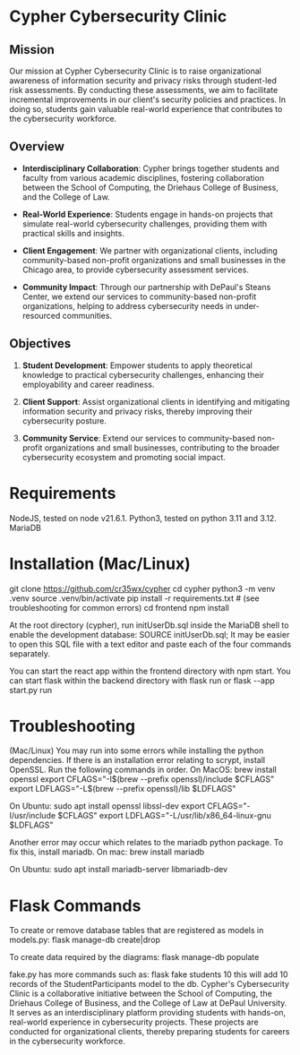 # Cypher Cybersecurity Clinic

## Mission

Our mission at Cypher Cybersecurity Clinic is to raise organizational awareness of information security and privacy risks through student-led risk assessments. By conducting these assessments, we aim to facilitate incremental improvements in our client's security policies and practices. In doing so, students gain valuable real-world experience that contributes to the cybersecurity workforce.

## Overview

- **Interdisciplinary Collaboration**: Cypher brings together students and faculty from various academic disciplines, fostering collaboration between the School of Computing, the Driehaus College of Business, and the College of Law.

- **Real-World Experience**: Students engage in hands-on projects that simulate real-world cybersecurity challenges, providing them with practical skills and insights.

- **Client Engagement**: We partner with organizational clients, including community-based non-profit organizations and small businesses in the Chicago area, to provide cybersecurity assessment services.

- **Community Impact**: Through our partnership with DePaul's Steans Center, we extend our services to community-based non-profit organizations, helping to address cybersecurity needs in under-resourced communities.

## Objectives

1. **Student Development**: Empower students to apply theoretical knowledge to practical cybersecurity challenges, enhancing their employability and career readiness.

2. **Client Support**: Assist organizational clients in identifying and mitigating information security and privacy risks, thereby improving their cybersecurity posture.

3. **Community Service**: Extend our services to community-based non-profit organizations and small businesses, contributing to the broader cybersecurity ecosystem and promoting social impact.

# Requirements

NodeJS, tested on node v21.6.1.
Python3, tested on python 3.11 and 3.12.
MariaDB

# Installation (Mac/Linux)

git clone https://github.com/cr35wx/cypher
cd cypher
python3 -m venv .venv
source .venv/bin/activate
pip install -r requirements.txt # (see troubleshooting for common errors)
cd frontend
npm install

At the root directory (cypher), run initUserDb.sql inside the MariaDB shell to enable the development database:
SOURCE initUserDb.sql;
It may be easier to open this SQL file with a text editor and paste each of the four commands separately.

You can start the react app within the frontend directory with npm start.
You can start flask within the backend directory with flask run or flask --app start.py run

# Troubleshooting

(Mac/Linux)
You may run into some errors while installing the python dependencies.
If there is an installation error relating to scrypt, install OpenSSL. Run the following commands in order. On MacOS:
brew install openssl
export CFLAGS="-I$(brew --prefix openssl)/include $CFLAGS"
export LDFLAGS="-L$(brew --prefix openssl)/lib $LDFLAGS"

On Ubuntu:
sudo apt install openssl libssl-dev
export CFLAGS="-I/usr/include $CFLAGS"
export LDFLAGS="-L/usr/lib/x86_64-linux-gnu $LDFLAGS"

Another error may occur which relates to the mariadb python package.
To fix this, install mariadb.
On mac:
brew install mariadb

On Ubuntu:
sudo apt install mariadb-server libmariadb-dev

# Flask Commands

To create or remove database tables that are registered as models in models.py:
flask manage-db create|drop

To create data required by the diagrams:
flask manage-db populate

fake.py has more commands such as:
flask fake students 10
this will add 10 records of the StudentParticipants model to the db.
Cypher's Cybersecurity Clinic is a collaborative initiative between the School of Computing, the Driehaus College of Business, and the College of Law at DePaul University. It serves as an interdisciplinary platform providing students with hands-on, real-world experience in cybersecurity projects. These projects are conducted for organizational clients, thereby preparing students for careers in the cybersecurity workforce.
